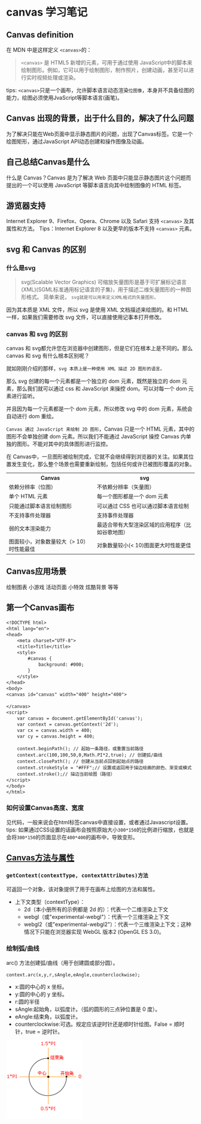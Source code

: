 # canvas 学习笔记

## Canvas definition
在 MDN 中是这样定义 `<canvas>`的：
> `<canvas>` 是 HTML5 新增的元素，可用于通过使用 JavaScript中的脚本来绘制图形。例如，它可以用于绘制图形，制作照片，创建动画，甚至可以进行实时视频处理或渲染。

tips: `<canvas>`只是一个画布，允许脚本语言动态渲染`位图像`，本身并不具备绘图的能力，绘图必须使用JvaScript等脚本语言(画笔)。

## Canvas 出现的背景，出于什么目的，解决了什么问题
为了解决只能在Web页面中显示静态图片的问题，出现了Canvas标签。它是一个绘图矩形，通过JavaScript API动态创建和操作图像及动画。

## 自己总结Canvas是什么
什么是 Canvas？Canvas 是为了解决 Web 页面中只能显示静态图片这个问题而提出的一个可以使用 JavaScript 等脚本语言向其中绘制图像的 HTML 标签。

## 游览器支持
Internet Explorer 9、Firefox、Opera、Chrome 以及 Safari 支持 `<canvas>` 及其属性和方法。
Tips：Internet Explorer 8 以及更早的版本不支持 `<canvas>` 元素。

## svg 和 Canvas 的区别

### 什么是svg
> svg(Scalable Vector Graphics) 可缩放矢量图形是基于可扩展标记语言(XML)(SGML标准通用标记语言的子集)，用于描述二维矢量图形的一种图形格式。
简单来说， `svg就是可以用来定义XML格式的矢量图形。`

因为其本质是 XML 文件，所以 svg 是使用 XML 文档描述来绘图的。和 HTML 一样，如果我们需要修改 svg 文件，可以直接使用记事本打开修改。

### canvas 和 svg 的区别
canvas 和 svg都允许您在浏览器中创建图形，但是它们在根本上是不同的。那么 canvas 和 svg 有什么根本区别呢？

就如刚刚介绍的那样，`svg 本质上是一种使用 XML 描述 2D 图形的语言。`

那么 svg 创建的每一个元素都是一个独立的 dom 元素，既然是独立的 dom 元素，那么我们就可以通过 css 和 JavaScript 来操控 dom。可以对每一个 dom 元素进行监听。

并且因为每一个元素都是一个 dom 元素，所以修改 svg 中的 dom 元素，系统会自动进行 dom 重绘。

`Canvas 通过 JavaScript 来绘制 2D 图形`，Canvas 只是一个 HTML 元素，其中的图形不会单独创建 dom 元素。所以我们不能通过 JavaScript 操控 Canvas 内单独的图形。不能对其中的具体图形进行监控。

在 Canvas中，一旦图形被绘制完成，它就不会继续得到浏览器的关注。如果其位置发生变化，那么整个场景也需要重新绘制，包括任何或许已被图形覆盖的对象。

<table>
	<tr>
		<th>Canvas</th>
		<th>svg</th>
	</tr>
	<tr>
		<td>依赖分辨率（位图）</td>
		<td>不依赖分辨率（矢量图）</td>
	</tr>
	<tr>
		<td>单个 HTML 元素</td>
		<td>每一个图形都是一个 dom 元素</td>
	</tr>
	<tr>
		<td>只能通过脚本语言绘制图形</td>
		<td>可以通过 CSS 也可以通过脚本语言绘制</td>
	</tr>
	<tr>
		<td>不支持事件处理器</td>
		<td>支持事件处理器</td>
	</tr>
	<tr>
		<td>弱的文本渲染能力</td>
		<td>最适合带有大型渲染区域的应用程序（比如谷歌地图）</td>
	</tr>
	<tr>
		<td>图面较小，对象数量较大（> 10）时性能最佳</td>
		<td>对象数量较小(< 10)图面更大时性能更佳</td>
	</tr>
</table>

## Canvas应用场景
绘制图表 小游戏 活动页面 小特效 炫酷背景 等等

## 第一个Canvas画布
```
<!DOCTYPE html>
<html lang="en">
<head>
    <meta charset="UTF-8">
    <title>Title</title>
    <style>
        #canvas {
            background: #000;
        }
    </style>
</head>
<body>
<canvas id="canvas" width="400" height="400">

</canvas>
<script>
	var canvas = document.getElementById('canvas');
	var context = canvas.getContext('2d');
	var cx = canvas.width = 400;
	var cy = canvas.height = 400;

	context.beginPath(); // 起始一条路径，或重置当前路径
	context.arc(100,100,50,0,Math.PI*2,true); // 创建弧/曲线
	context.closePath(); // 创建从当前点回到起始点的路径
	context.strokeStyle = "#FFF";// 设置或返回用于描边绘画的颜色、渐变或模式
	context.stroke();// 描边当前绘图（路径）
</script>
</body>
</html>
```
### 如何设置Canvas高度、宽度
见代码，一般来说会在html标签canvas中直接设置，或者通过Javascript设置。
tips: 如果通过CSS设置的话画布会按照原始大小`300*150`的比例进行缩放，也就是会将`300*150`的页面显示在`400*400`的画布中，导致变形。

## <a href="http://www.w3school.com.cn/tags/html_ref_canvas.asp" target="_blank">Canvas方法与属性</a>
### `getContext(contextType, contextAttributes)方法`
可返回一个对象，该对象提供了用于在画布上绘图的方法和属性。
* 上下文类型（contextType）：
	* 2d（本小册所有的示例都是 2d 的）：代表一个二维渲染上下文
	* webgl（或"experimental-webgl"）：代表一个三维渲染上下文
	* webgl2（或"experimental-webgl2"）：代表一个三维渲染上下文；这种情况下只能在浏览器实现 WebGL 版本2 (OpenGL ES 3.0)。

### 绘制弧/曲线
arc() 方法创建弧/曲线（用于创建圆或部分圆）。
```
context.arc(x,y,r,sAngle,eAngle,counterclockwise);
```
* x:圆的中心的 x 坐标。
* y:圆的中心的 y 坐标。
* r:圆的半径
* sAngle:起始角，以弧度计。（弧的圆形的三点钟位置是 0 度）。
* eAngle:结束角，以弧度计。
* counterclockwise:可选。规定应该逆时针还是顺时针绘图。False = 顺时针，true = 逆时针。
<div>
	<img src="images/arc.png" title="图片来自 w3cschool" alt="arc()方法图" style="text-align:center;cursor: default;">
</div>